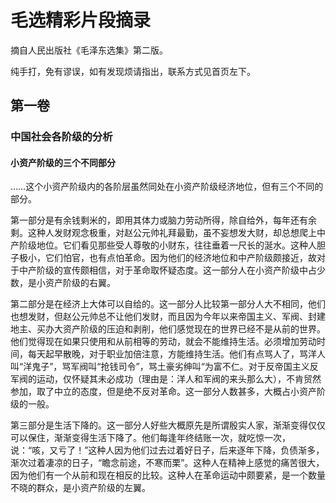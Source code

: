 # 毛选精彩片段摘录

摘自人民出版社《毛泽东选集》第二版。

纯手打，免有谬误，如有发现烦请指出，联系方式见首页左下。

## 第一卷

### 中国社会各阶级的分析

#### 小资产阶级的三个不同部分

……这个小资产阶级内的各阶层虽然同处在小资产阶级经济地位，但有三个不同的部分。

第一部分是有余钱剩米的，即用其体力或脑力劳动所得，除自给外，每年还有余剩。这种人发财观念极重，对赵公元帅礼拜最勤，虽不妄想发大财，却总想爬上中产阶级地位。它们看见那些受人尊敬的小财东，往往垂着一尺长的涎水。这种人胆子极小，它们怕官，也有点怕革命。因为他们的经济地位和中产阶级颇接近，故对于中产阶级的宣传颇相信，对于革命取怀疑态度。这一部分人在小资产阶级中占少数，是小资产阶级的右翼。

第二部分是在经济上大体可以自给的。这一部分人比较第一部分人大不相同，他们也想发财，但赵公元帅总不让他们发财，而且因为今年以来帝国主义、军阀、封建地主、买办大资产阶级的压迫和剥削，他们感觉现在的世界已经不是从前的世界。他们觉得现在如果只使用和从前相等的劳动，就会不能维持生活。必须增加劳动时间，每天起早散晚，对于职业加倍注意，方能维持生活。他们有点骂人了，骂洋人叫“洋鬼子”，骂军阀叫“抢钱司令”，骂土豪劣绅叫“为富不仁。对于反帝国主义反军阀的运动，仅怀疑其未必成功（理由是：洋人和军阀的来头那么大），不肯贸然参加，取了中立的态度，但是绝不反对革命。这一部分人数甚多，大概占小资产阶级的一般。

第三部分是生活下降的。这一部分人好些大概原先是所谓殷实人家，渐渐变得仅仅可以保住，渐渐变得生活下降了。他们每逢年终结账一次，就吃惊一次，说：“咳，又亏了！”这种人因为他们过去过着好日子，后来逐年下降，负债渐多，渐次过着凄凉的日子，“瞻念前途，不寒而栗”。这种人在精神上感觉的痛苦很大，因为他们有一个从前和现在相反的比较。这种人在革命运动中颇要紧，是一个数量不晓的群众，是小资产阶级的左翼。